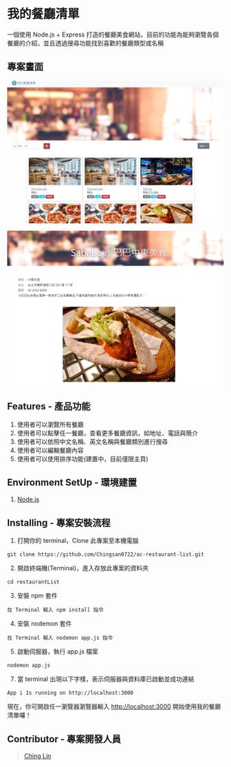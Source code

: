 # 我的餐廳清單

一個使用 Node.js + Express 打造的餐廳美食網站，目前的功能為能夠瀏覽各個餐廳的介紹，並且透過搜尋功能找到喜歡的餐廳類型或名稱


## 專案畫面

![image](https://github.com/Chingsan0722/ac-restaurant-list/blob/main/homepage.png)

![image](https://github.com/Chingsan0722/ac-restaurant-list/blob/main/description.png)

## Features - 產品功能

1. 使用者可以瀏覽所有餐廳
2. 使用者可以點擊任一餐廳，查看更多餐廳資訊，如地址、電話與簡介
3. 使用者可以依照中文名稱、英文名稱與餐廳類別進行搜尋
4. 使用者可以編輯餐廳內容
5. 使用者可以使用排序功能(建置中，目前僅限主頁)

## Environment SetUp - 環境建置

1. [Node.js](https://nodejs.org/en/)

## Installing - 專案安裝流程

1. 打開你的 terminal，Clone 此專案至本機電腦

```
git clone https://github.com/Chingsan0722/ac-restaurant-list.git
```

2. 開啟終端機(Terminal)，進入存放此專案的資料夾

```
cd restaurantList
```

3. 安裝 npm 套件

```
在 Terminal 輸入 npm install 指令
```

4. 安裝 nodemon 套件

```
在 Terminal 輸入 nodemon app.js 指令
```

5. 啟動伺服器，執行 app.js 檔案

```
nodemon app.js
```

7. 當 terminal 出現以下字樣，表示伺服器與資料庫已啟動並成功連結

```
App i 1s running on http://localhost:3000

```

現在，你可開啟任一瀏覽器瀏覽器輸入 [http://localhost:3000](http://localhost:3000) 開始使用我的餐廳清單囉！


## Contributor - 專案開發人員

> [Ching Lin](https://github.com/Chingsan0722)